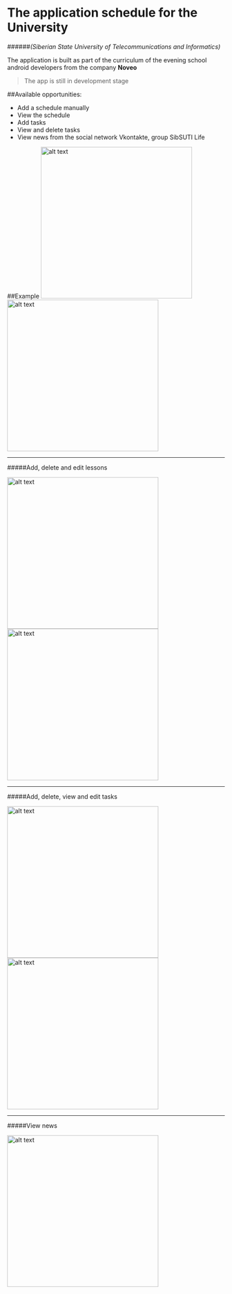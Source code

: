 # The application schedule for the University 
######*(Siberian State University of Telecommunications and Informatics)*

The application is built as part of the curriculum of the evening school android developers from the company **Noveo**

> The app is still in development stage
> 

##Available opportunities:
- Add a schedule manually
- View the schedule
- Add tasks
- View and delete tasks
- View news from the social network Vkontakte, group SibSUTI Life

##Example
<img src="Screenshots/screen1.png" alt="alt text" width="350"> <img src="Screenshots/screen_schedule1.jpg" alt="alt text" width="350"> 
***

#####Add, delete and edit lessons

<img src="Screenshots/screen_add_schedule.jpg" alt="alt text" width="350"> <img src="Screenshots/screen_add_new_lesson.jpg" alt="alt text" width="350"> 
***
#####Add, delete, view and edit tasks

<img src="Screenshots/screen_task1.jpg" alt="alt text" width="350"> <img src="Screenshots/screen_task3.png" alt="alt text" width="350"> 
***

#####View news

<img src="Screenshots/screen_news1.png" alt="alt text" width="350">
